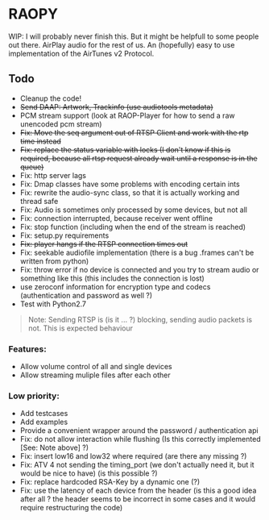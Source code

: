 # RAOPY

WIP: I will probably never finish this. But it might be helpfull to some people out there. 
AirPlay audio for the rest of us. An (hopefully) easy to use implementation of the AirTunes v2 Protocol.

## Todo
- Cleanup the code! 
- ~~Send DAAP: Artwork, Trackinfo (use audiotools metadata)~~
- PCM stream support (look at RAOP-Player for how to send a raw unencoded pcm stream)
- ~~Fix: Move the seq argument out of RTSP Client and work with the rtp time instead~~
- ~~Fix: replace the status variable with locks (I don't know if this is required, because all rtsp request already wait until a response is in the queue)~~
- Fix: http server lags
- Fix: Dmap classes have some problems with encoding certain ints
- Fix: rewrite the audio-sync class, so that it is actually working and thread safe
- Fix: Audio is sometimes only processed by some devices, but not all
- Fix: connection interrupted, because receiver went offline 
- Fix: stop function (including when the end of the stream is reached)
- Fix: setup.py requirements
- ~~Fix: player hangs if the RTSP connection times out~~
- Fix: seekable audiofile implementation (there is a bug .frames can't be written from python)
- Fix: throw error if no device is connected and you try to stream audio or something like this (this includes the connection is lost)
- use zeroconf information for encryption type and codecs (authentication and password as well ?)
- Test with Python2.7

> Note: Sending RTSP is (is it ... ?) blocking, sending audio packets is not. This is expected behaviour 

### Features:
- Allow volume control of all and single devices
- Allow streaming muliple files after each other

### Low priority:
- Add testcases 
- Add examples
- Provide a convenient wrapper around the password / authentication api 
- Fix: do not allow interaction while flushing (Is this correctly implemented [See: Note above] ?)
- Fix: insert low16 and low32 where required (are there any missing ?)
- Fix: ATV 4 not sending the timing_port (we don't actually need it, but it would be nice to have) (is this possible ?)
- Fix: replace hardcoded RSA-Key by a dynamic one (?)
- Fix: use the latency of each device from the header (is this a good idea after all ? the header seems to be incorrect in some cases and it would require restructuring the code)


